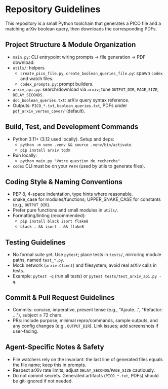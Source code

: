 # Repository Guidelines

This repository is a small Python toolchain that generates a PICO file and a matching arXiv boolean query, then downloads the corresponding PDFs.

## Project Structure & Module Organization
- `main.py`: CLI entrypoint wiring prompts → file generation → PDF download.
- `utils/`: helpers
  - `create_pico_file.py`, `create_boolean_queries_file.py`: spawn `codex` and watch files.
  - `codex_prompts.py`: prompt builders.
- `arxiv_api.py`: search/download via `arxiv`; tune `OUTPUT_DIR`, `PAGE_SIZE`, `DELAY_SECONDS`.
- `doc_boolean_queries.txt`: arXiv query syntax reference.
- Outputs: `PICO_*.txt`, `boolean_queries.txt`, PDFs under `pdf_arxiv_vertex_cover/` (default).

## Build, Test, and Development Commands
- Python 3.11+ (3.12 used locally). Setup and deps:
  - `python -m venv .venv && source .venv/bin/activate`
  - `pip install arxiv tqdm`
- Run locally:
  - `python main.py "Votre question de recherche"`
- `codex` CLI must be on your `PATH` (used by utils to generate files).

## Coding Style & Naming Conventions
- PEP 8, 4-space indentation, type hints where reasonable.
- snake_case for modules/functions; UPPER_SNAKE_CASE for constants (e.g., `OUTPUT_DIR`).
- Prefer pure functions and small modules in `utils/`.
- Formatting/linting (recommended):
  - `pip install black isort flake8`
  - `black . && isort . && flake8`

## Testing Guidelines
- No formal suite yet. Use `pytest`; place tests in `tests/`, mirroring module paths, named `test_*.py`.
- Mock network (`arxiv.Client`) and filesystem; avoid real arXiv calls in tests.
- Example: `pytest -q` (run all tests) or `pytest tests/test_arxiv_api.py -q`.

## Commit & Pull Request Guidelines
- Commits: concise, imperative, present tense (e.g., "Ajoute…", "Refactor: …"), subject ≤ 72 chars.
- PRs: include purpose, minimal repro/commands, sample outputs, and any config changes (e.g., `OUTPUT_DIR`). Link issues; add screenshots if user-facing.

## Agent-Specific Notes & Safety
- File watchers rely on the invariant: the last line of generated files equals the file name; keep this in prompts.
- Respect arXiv rate limits; adjust `DELAY_SECONDS`/`PAGE_SIZE` cautiously.
- Do not commit secrets. Generated artifacts (`PICO_*.txt`, PDFs) should be git-ignored if not needed.

